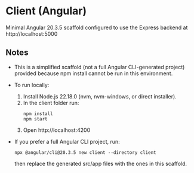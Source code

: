 # Client (Angular)
Minimal Angular 20.3.5 scaffold configured to use the Express backend at http://localhost:5000

## Notes
- This is a simplified scaffold (not a full Angular CLI-generated project) provided because npm install cannot be run in this environment.
- To run locally:
  1. Install Node.js 22.18.0 (nvm, nvm-windows, or direct installer).
  2. In the client folder run:
     ```
     npm install
     npm start
     ```
  3. Open http://localhost:4200

- If you prefer a full Angular CLI project, run:
     ```
     npx @angular/cli@20.3.5 new client --directory client
     ```
  then replace the generated src/app files with the ones in this scaffold.
